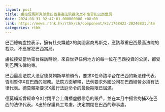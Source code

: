 ```yaml
---
layout: post
title: 盧拉促馬斯克尊重巴西最高法院裁決及不應冒犯巴西當局
date: 2024-08-31 02:47:01.000000000 +08:00
link: https://news.rthk.hk/rthk/ch/component/k2/1768422-20240831.htm
categories: rthk
---
```


巴西總統盧拉表示，擁有社交媒體X的美國富商馬斯克，應該尊重巴西最高法院的裁決，不應冒犯巴西當局。

盧拉接受當地電台採訪時說，來自世界任何地方的每一位在巴西投資的公民，都受到巴西法律約束。

巴西最高法院大法官德莫賴斯早前頒令，要求X任命該平台在巴西的新法律代表，否則暫停X在巴西的服務。法院方面解釋，法例要求外國公司在巴西經營必須有法律代表。德莫賴斯要求X履行法庭命令的最後期限已屆滿。

德莫賴斯曾經命令X封閉平台上傳播虛假信息的賬戶，並在本月中揚言拘捕X在巴西的法律代表。X出於保護員工考慮，決定關閉在巴西的辦事處。
